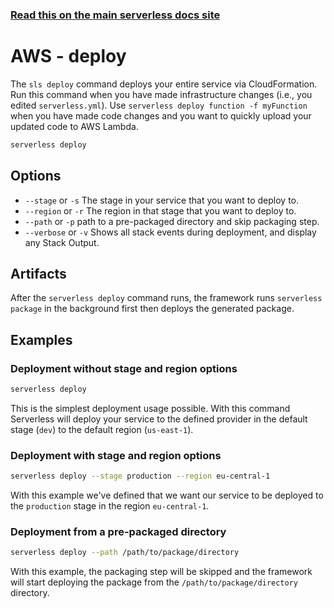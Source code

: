 <!--
title: Serverless Framework Commands - AWS Lambda - Deploy
menuText: Deploy
menuOrder: 5
description: Deploy your service to the specified provider
layout: Doc
-->

<!-- DOCS-SITE-LINK:START automatically generated  -->
### [Read this on the main serverless docs site](https://www.serverless.com/framework/docs/providers/aws/cli-reference/deploy)
<!-- DOCS-SITE-LINK:END -->

# AWS - deploy

The `sls deploy` command deploys your entire service via CloudFormation.  Run this command when you have made infrastructure changes (i.e., you edited `serverless.yml`).  Use `serverless deploy function -f myFunction` when you have made code changes and you want to quickly upload your updated code to AWS Lambda.

```bash
serverless deploy
```

## Options
- `--stage` or `-s` The stage in your service that you want to deploy to.
- `--region` or `-r` The region in that stage that you want to deploy to.
- `--path` or `-p` path to a pre-packaged directory and skip packaging step.
- `--verbose` or `-v` Shows all stack events during deployment, and display any Stack Output.

## Artifacts

After the `serverless deploy` command runs, the framework runs `serverless package` in the background first then deploys the generated package.

## Examples

### Deployment without stage and region options

```bash
serverless deploy
```

This is the simplest deployment usage possible. With this command Serverless will deploy your service to the defined
provider in the default stage (`dev`) to the default region (`us-east-1`).

### Deployment with stage and region options

```bash
serverless deploy --stage production --region eu-central-1
```

With this example we've defined that we want our service to be deployed to the `production` stage in the region
`eu-central-1`.

### Deployment from a pre-packaged directory

```bash
serverless deploy --path /path/to/package/directory
```

With this example, the packaging step will be skipped and the framework will start deploying the package from the `/path/to/package/directory` directory.
